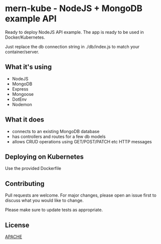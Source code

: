 # mern-kube - NodeJS + MongoDB example API

Ready to deploy NodeJS API example. The app is ready to be used in Docker/Kubernetes.

Just replace the db connection string in ./db/index.js to match your container/server.

## What it's using

- NodeJS
- MongoDB
- Express
- Mongoose
- DotEnv
- Nodemon

## What it does

- connects to an existing MongoDB database
- has controllers and routes for a few db models
- allows CRUD operations using GET/POST/PATCH etc HTTP messages

## Deploying on Kubernetes

Use the provided Dockerfile

## Contributing
Pull requests are welcome. For major changes, please open an issue first to discuss what you would like to change.

Please make sure to update tests as appropriate.

## License
[APACHE](https://www.apache.org/licenses/LICENSE-2.0)
